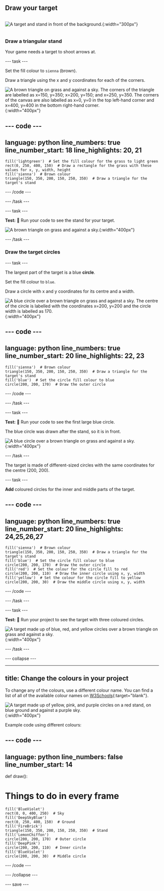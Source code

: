 ## Draw your target

<div style="display: flex; flex-wrap: wrap">
<div>

![A target and stand in front of the background.](images/three-circles.png){:width="300px"}

</div>
</div>

### Draw a triangular stand
Your game needs a target to shoot arrows at.

--- task ---

Set the fill colour to `sienna` (brown). 

Draw a triangle using the x and y coordinates for each of the corners.

![A brown triangle on grass and against a sky. The corners of the triangle are labelled as x=150, y=350; x=200, y=150; and x=250, y=350. The corners of the canvas are also labelled as x=0, y=0 in the top left-hand corner and x=400, y=400 in the bottom right-hand corner.](images/stand_coords.png){:width="400px"}

--- code ---
---
language: python
line_numbers: true
line_number_start: 18
line_highlights: 20, 21
---
    fill('lightgreen')  # Set the fill colour for the grass to light green
    rect(0, 250, 400, 150)  # Draw a rectangle for the grass with these values for x, y, width, height
    fill('sienna')  # Brown colour
    triangle(150, 350, 200, 150, 250, 350)  # Draw a triangle for the target's stand

--- /code ---

--- /task ---

--- task ---

**Test:** 🔄 Run your code to see the stand for your target.

![A brown triangle on grass and against a sky.](images/target-stand.png){:width="400px"}

--- /task ---

### Draw the target circles

--- task ---

The largest part of the target is a blue **circle**.

Set the fill colour to `blue`. 

Draw a circle with x and y coordinates for its centre and a width.

![A blue circle over a brown triangle on grass and against a sky. The centre of the circle is labelled with the coordinates x=200, y=200 and the circle width is labelled as 170.](images/circle-coords.png){:width="400px"}

--- code ---
---
language: python
line_numbers: true
line_number_start: 20
line_highlights: 22, 23
---

    fill('sienna')  # Brown colour
    triangle(150, 350, 200, 150, 250, 350)  # Draw a triangle for the target's stand 
    fill('blue')  # Set the circle fill colour to blue
    circle(200, 200, 170)  # Draw the outer circle
  
--- /code ---

--- /task ---

--- task ---

**Test:** 🔄 Run your code to see the first large blue circle. 

The blue circle was drawn after the stand, so it is in front.

![A blue circle over a brown triangle on grass and against a sky.](images/blue-circle.png){:width="400px"}

--- /task ---

The target is made of different-sized circles with the same coordinates for the centre (200, 200).

--- task ---

**Add** coloured circles for the inner and middle parts of the target.

--- code ---
---
language: python
line_numbers: true
line_number_start: 20
line_highlights: 24,25,26,27
---

    fill('sienna')  # Brown colour
    triangle(150, 350, 200, 150, 250, 350)  # Draw a triangle for the target's stand 
    fill('blue')  # Set the circle fill colour to blue
    circle(200, 200, 170)  # Draw the outer circle
    fill('red')  # Set the colour for the circle fill to red
    circle(200, 200, 110)  # Draw the inner circle using x, y, width
    fill('yellow')  # Set the colour for the circle fill to yellow      
    circle(200, 200, 30)  # Draw the middle circle using x, y, width

--- /code ---

--- /task ---

--- task ---

**Test:** 🔄 Run your project to see the target with three coloured circles.

![A target made up of blue, red, and yellow circles over a brown triangle on grass and against a sky.](images/three-circles.png){:width="400px"}

--- /task ---


--- collapse ---

---
title: Change the colours in your project
---

To change any of the colours, use a different colour name. You can find a list of all of the available colour names on [W3Schools](https://www.w3schools.com/colors/colors_names.asp){:target="blank"}. 

![A target made up of yellow, pink, and purple circles on a red stand, on blue ground and against a purple sky.](images/alternative-colours.png){:width="400px"}

Example code using different colours:

--- code ---
---
language: python
line_numbers: false
line_number_start: 14
---
    
def draw():
# Things to do in every frame
    fill('BlueViolet')
    rect(0, 0, 400, 250)  # Sky
    fill('DeepSkyBlue')
    rect(0, 250, 400, 150)  # Ground
    fill('FireBrick')
    triangle(150, 350, 200, 150, 250, 350)  # Stand
    fill('LemonChiffon')
    circle(200, 200, 170)  # Outer circle
    fill('DeepPink')
    circle(200, 200, 110)  # Inner circle
    fill('BlueViolet')
    circle(200, 200, 30)  # Middle circle
  
--- /code ---

--- /collapse ---

--- save ---